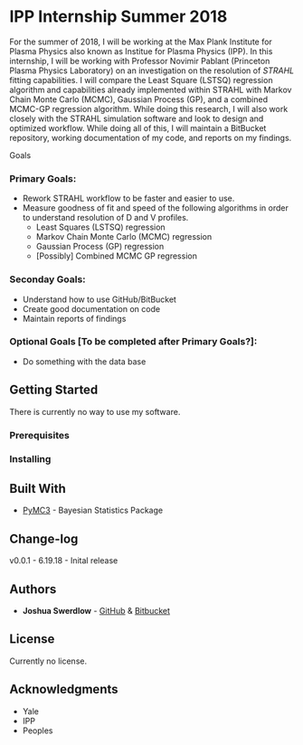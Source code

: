 # IPP Internship Summer 2018
For the summer of 2018, I will be working at the Max Plank Institute for Plasma Physics also known as Institue for Plasma Physics (IPP). In this internship, I will be working with Professor Novimir Pablant (Princeton Plasma Physics Laboratory) on an investigation on the resolution of *STRAHL* fitting capabilities. I will compare the Least Square (LSTSQ) regression algorithm and capabilities already implemented within STRAHL with Markov Chain Monte Carlo (MCMC), Gaussian Process (GP), and a combined MCMC-GP regression algorithm. While doing this research, I will also work closely with the STRAHL simulation software and look to design and optimized workflow. While doing all of this, I will maintain a BitBucket repository, working documentation of my code, and reports on my findings.

Goals

### Primary Goals:
* Rework STRAHL workflow to be faster and easier to use.
* Measure goodness of fit and speed of the following algorithms in order to understand resolution of D and V profiles.
    * Least Squares (LSTSQ) regression
    * Markov Chain Monte Carlo (MCMC) regression
    * Gaussian Process (GP) regression
    * [Possibly] Combined MCMC GP regression

### Seconday Goals:
* Understand how to use GitHub/BitBucket
* Create good documentation on code
* Maintain reports of findings

### Optional Goals [To be completed after Primary Goals?]:
* Do something with the data base


Getting Started
---------------
There is currently no way to use my software.

### Prerequisites
### Installing


Built With
----------
* [PyMC3](https://docs.pymc.io/) - Bayesian Statistics Package

Change-log
----------
v0.0.1 - 6.19.18 - Inital release

Authors
-------
* **Joshua Swerdlow** - [GitHub](https://github.com/josh-swerdlow) & [Bitbucket](https://bitbucket.org/josh-swerdlow/)

License
-------
Currently no license.

Acknowledgments
---------------
* Yale
* IPP
* Peoples

